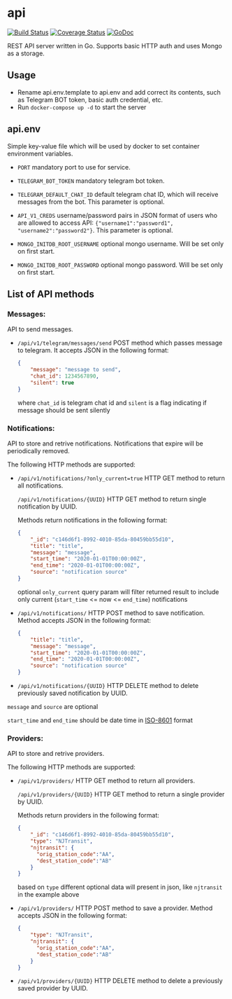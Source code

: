 # api
[![Build Status](https://travis-ci.com/pruh/api.svg?branch=master)](https://travis-ci.com/pruh/api)
[![Coverage Status](https://coveralls.io/repos/github/pruh/api/badge.svg?branch=master)](https://coveralls.io/github/pruh/api?branch=master)
[![GoDoc](https://godoc.org/github.com/pruh/api?status.svg)](http://godoc.org/github.com/pruh/api)

REST API server written in Go. Supports basic HTTP auth and uses Mongo as a storage.

## Usage

* Rename api.env.template to api.env and add correct its contents, such as Telegram BOT token, basic auth credential, etc.
* Run `docker-compose up -d` to start the server

## api.env

Simple key-value file which will be used by docker to set container environment variables.

* `PORT` mandatory port to use for service.

* `TELEGRAM_BOT_TOKEN` mandatory telegram bot token.

* `TELEGRAM_DEFAULT_CHAT_ID` default telegram chat ID, which will receive messages from the bot. This parameter is optional.

* `API_V1_CREDS` username/password pairs in JSON format of users who are allowed to access API: `{"username1":"password1", "username2":"password2"}`. This parameter is optional.
* `MONGO_INITDB_ROOT_USERNAME` optional mongo username. Will be set only on first start.
* `MONGO_INITDB_ROOT_PASSWORD` optional mongo password. Will be set only on first start.

## List of API methods

### Messages:

API to send messages.

* `/api/v1/telegram/messages/send` POST method which passes message to telegram. It accepts JSON in the following format:

  ```json
  {
      "message": "message to send",
      "chat_id": 1234567890,
      "silent": true
  }
  ```

  where `chat_id` is telegram chat id and `silent` is a flag indicating if message should be sent silently

### Notifications:

API to store and retrive notifications. Notifications that expire will be periodically removed.

The following HTTP methods are supported:

* `/api/v1/notifications/?only_current=true` HTTP GET method to return all notifications.
  
  `/api/v1/notifications/{UUID}` HTTP GET method to return single notification by UUID.

  Methods return notifications in the following format:
  ```json
  {
      "_id": "c146d6f1-8992-4010-85da-80459bb55d10",
      "title": "title",
      "message": "message",
      "start_time": "2020-01-01T00:00:00Z",
      "end_time": "2020-01-01T00:00:00Z",
      "source": "notification source"
  }
  ```

  optional `only_current` query param will filter returned result to include only current (`start_time` <= now <= `end_time`) notifications

* `/api/v1/notifications/` HTTP POST method to save notification.
  Method accepts JSON in the following format:

  ```json
  {
      "title": "title",
      "message": "message",
      "start_time": "2020-01-01T00:00:00Z",
      "end_time": "2020-01-01T00:00:00Z",
      "source": "notification source"
  }
  ```

* `/api/v1/notifications/{UUID}` HTTP DELETE method to delete previously saved notification by UUID.

`message` and `source` are optional

`start_time` and `end_time` should be date time in [ISO-8601](https://en.wikipedia.org/wiki/ISO_8601) format

### Providers:

API to store and retrive providers.

The following HTTP methods are supported:

* `/api/v1/providers/` HTTP GET method to return all providers.
  
  `/api/v1/providers/{UUID}` HTTP GET method to return a single provider by UUID.

  Methods return providers in the following format:
  ```json
  {
      "_id": "c146d6f1-8992-4010-85da-80459bb55d10",
      "type": "NJTransit",
      "njtransit": {
        "orig_station_code":"AA",
        "dest_station_code":"AB"
      }
  }
  ```

  based on `type` different optional data will present in json, like `njtransit` in the example above

* `/api/v1/providers/` HTTP POST method to save a provider.
  Method accepts JSON in the following format:

  ```json
  {
      "type": "NJTransit",
      "njtransit": {
        "orig_station_code":"AA",
        "dest_station_code":"AB"
      }
  }
  ```

* `/api/v1/providers/{UUID}` HTTP DELETE method to delete a previously saved provider by UUID.
